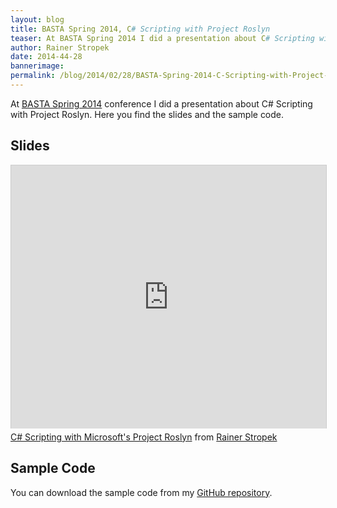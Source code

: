 ```yaml
---
layout: blog
title: BASTA Spring 2014, C# Scripting with Project Roslyn
teaser: At BASTA Spring 2014 I did a presentation about C# Scripting with Project Roslyn. Here you find the slides and the sample code.
author: Rainer Stropek
date: 2014-44-28
bannerimage: 
permalink: /blog/2014/02/28/BASTA-Spring-2014-C-Scripting-with-Project-Roslyn
---
```


<p xmlns="http://www.w3.org/1999/xhtml">At <a href="http://www.basta.net" target="_blank">BASTA Spring 2014</a> conference I did a presentation about C# Scripting with Project Roslyn. Here you find the slides and the sample code.</p><h2 xmlns="http://www.w3.org/1999/xhtml">Slides</h2><div class="videoWrapper" xmlns="http://www.w3.org/1999/xhtml">
  <iframe src="http://www.slideshare.net/slideshow/embed_code/31748796?rel=0" width="512" height="421" frameborder="0" marginwidth="0" marginheight="0" scrolling="no" style="border:1px solid #CCC; border-width:1px 1px 0; margin-bottom:5px; max-width: 100%;" allowfullscreen="allowfullscreen"></iframe>
</div><div class="imageCaption" xmlns="http://www.w3.org/1999/xhtml">
  <a href="https://www.slideshare.net/rstropek/c-scripting-with-microsofts-project-roslyn" title="C# Scripting with Microsoft's Project Roslyn" target="_blank">C# Scripting with Microsoft's Project Roslyn</a> from <a href="http://www.slideshare.net/rstropek" target="_blank">Rainer Stropek</a></div><h2 xmlns="http://www.w3.org/1999/xhtml">Sample Code</h2><p xmlns="http://www.w3.org/1999/xhtml">You can download the sample code from my <a href="https://github.com/rstropek/Samples/tree/master/RoslynScripting" target="_blank">GitHub repository</a>.</p>